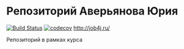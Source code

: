 # Репозиторий Аверьянова Юрия
[![Build Status](https://travis-ci.org/Uriy89/job4j.svg?branch=master)](https://travis-ci.org/Uriy89/job4j)
[![codecov](https://codecov.io/gh/Uriy89/job4j/branch/master/graph/badge.svg)](https://codecov.io/gh/Uriy89/job4j)
http://job4j.ru/

Репозиторий в рамках курса
